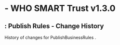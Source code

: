 #  - WHO SMART Trust v1.3.0

## : Publish Rules - Change History

History of changes for PublishBusinessRules .

